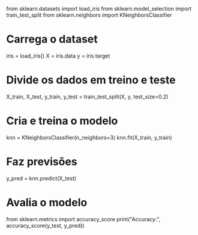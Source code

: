 from sklearn.datasets import load_iris
from sklearn.model_selection import train_test_split
from sklearn.neighbors import KNeighborsClassifier

# Carrega o dataset
iris = load_iris()
X = iris.data
y = iris.target

# Divide os dados em treino e teste
X_train, X_test, y_train, y_test = train_test_split(X, y, test_size=0.2)

# Cria e treina o modelo
knn = KNeighborsClassifier(n_neighbors=3)
knn.fit(X_train, y_train)

# Faz previsões
y_pred = knn.predict(X_test)

# Avalia o modelo
from sklearn.metrics import accuracy_score
print("Accuracy:", accuracy_score(y_test, y_pred))
